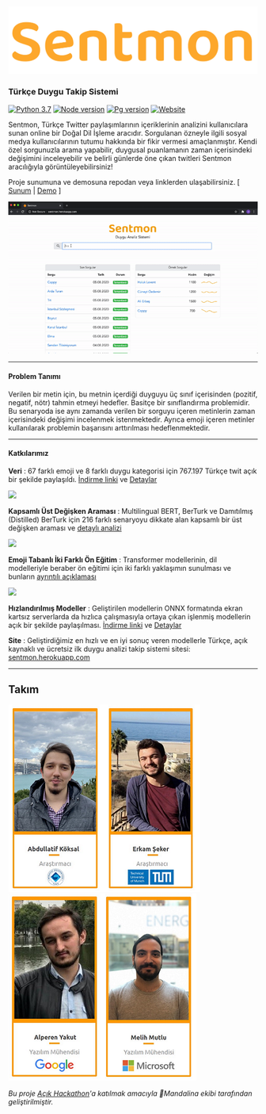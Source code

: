 [![sentmon](https://github.com/akoksal/Turkce-Duygu-Takibi/blob/medya/logo.png)](http://sentmon.herokuapp.com/)
### Türkçe Duygu Takip Sistemi
[![Python 3.7](https://img.shields.io/badge/python-3.7-blue.svg)](https://www.python.org/downloads/release/python-370/) [![Node version](https://badgen.net/badge/node/6.14.5/red?icon=npm&label)](https://nodejs.org/en/download/)  [![Pg version](https://badgen.net/badge/postgresql/12/blue?icon=postgresql)](https://www.postgresql.org/download/) [![Website](https://img.shields.io/website-up-down-green-red/http/shields.io.svg)](http://sentmon.herokuapp.com)


Sentmon, Türkçe Twitter paylaşımlarının içeriklerinin analizini kullanıcılara sunan online bir Doğal Dil İşleme aracıdır. Sorgulanan özneyle ilgili sosyal medya kullanıcılarının tutumu hakkında bir fikir vermesi amaçlanmıştır. Kendi özel sorgunuzla arama yapabilir, duygusal puanlamanın zaman içerisindeki değişimini inceleyebilir ve belirli günlerde öne çıkan twitleri Sentmon aracılığıyla görüntüleyebilirsiniz!

Proje sunumuna ve demosuna repodan veya linklerden ulaşabilirsiniz. [ [Sunum](https://docs.google.com/presentation/d/1bL4-B1xej7f8vah5c-5gTzmeePbInKuVFKplfgSqWOs/edit?usp=sharing) | [Demo](https://drive.google.com/file/d/1ZeNRqsaEq3_aWTphKKVqbi9bxZ3IfCUK/view) ]

![Demo gif](https://github.com/akoksal/Turkce-Duygu-Takibi/blob/medya/demo.gif)


***


#### Problem Tanımı
Verilen bir metin için, bu metnin içerdiği duyguyu üç sınıf içerisinden (pozitif, negatif, nötr) tahmin etmeyi hedefler. Basitçe bir sınıflandırma problemidir. Bu senaryoda ise aynı zamanda verilen bir sorguyu içeren metinlerin zaman içerisindeki değişimi incelenmek istenmektedir. Ayrıca emoji içeren metinler kullanılarak problemin başarısını arttırılması hedeflenmektedir.

***

#### Katkılarımız
**Veri** : 67 farklı emoji ve 8 farklı duygu kategorisi için 767.197 Türkçe twit açık bir şekilde paylaşıldı. [İndirme linki](https://drive.google.com/file/d/1z9un8GnaHH2--07yS0O_4jM88vNG14nv/view?usp=sharing) ve [Detaylar](https://github.com/akoksal/Turkce-Duygu-Takibi/tree/master/Veriler)

![](https://live.staticflickr.com/65535/50173104533_c91a57f27e.jpg)

**Kapsamlı Üst Değişken Araması** : Multilingual BERT, BerTurk ve Damıtılmış (Distilled) BerTurk için 216 farklı senaryoyu dikkate alan kapsamlı bir üst değişken araması ve [detaylı analizi](https://github.com/akoksal/Turkce-Duygu-Takibi/blob/master/Eg%CC%86itim/%C4%B0nce%20Ayar%20Analizleri.ipynb)

![](https://live.staticflickr.com/65535/50173524568_44e146ba0c_z.jpg)

**Emoji Tabanlı İki Farklı Ön Eğitim** : Transformer modellerinin, dil modelleriyle beraber ön eğitimi için iki farklı yaklaşımın sunulması ve bunların [ayrıntılı açıklaması](https://github.com/akoksal/Turkce-Duygu-Takibi/tree/master/Eg%CC%86itim#%C3%B6n-e%C4%9Fitim)

![](https://live.staticflickr.com/65535/50174348517_25545f3bb8.jpg)

**Hızlandırılmış Modeller** :  Geliştirilen modellerin ONNX formatında ekran kartsız serverlarda da hızlıca çalışmasıyla ortaya çıkan işlenmiş modellerin açık bir şekilde paylaşılması. [İndirme linki](https://drive.google.com/file/d/1NWlShIdsEb543J6yIPCyKsANAHCwSR8X/view?usp=sharing) ve [Detaylar](https://github.com/akoksal/Turkce-Duygu-Takibi/tree/master/Sorgu)

**Site** : Geliştirdiğimiz en hızlı ve en iyi sonuç veren modellerle Türkçe, açık kaynaklı ve ücretsiz ilk duygu analizi takip sistemi sitesi: [sentmon.herokuapp.com](http://sentmon.herokuapp.com/)

***

## Takım

[![Abdullatif](https://github.com/akoksal/Turkce-Duygu-Takibi/blob/medya/abdullatif.png)](https://github.com/akoksal)[![Erkam](https://github.com/akoksal/Turkce-Duygu-Takibi/blob/medya/erkam.png)](https://github.com/erkams)[![Alperen](https://github.com/akoksal/Turkce-Duygu-Takibi/blob/medya/alperen.png)](https://github.com/ayakut16)[![Melih](https://github.com/akoksal/Turkce-Duygu-Takibi/blob/medya/melih.png)](https://github.com/melihmutlu)



*Bu proje [Açık Hackathon](https://www.acikhack.com/)'a katılmak amacıyla :tangerine:Mandalina ekibi tarafından geliştirilmiştir.*
